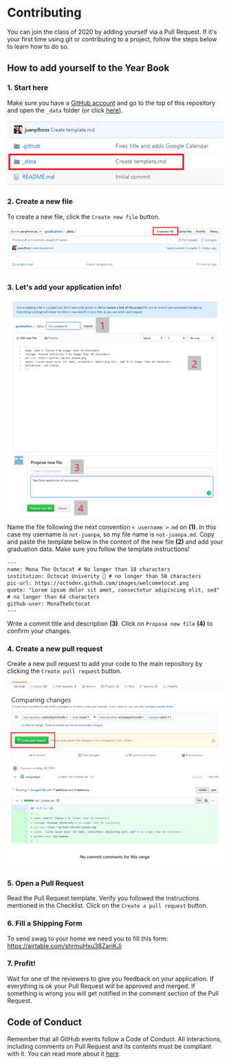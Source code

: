 # Contributing

You can join the class of 2020 by adding yourself via a Pull Request. If it's your first time using git or contributing to a project, follow the steps below to learn how to do so. 

## How to add yourself to the Year Book

### 1. Start here
Make sure you have a [GitHub account](https://github.com/join) and go to the top of this repository and open the `_data` folder (or click [here](_data)).

![Click on the _data folder](instructions/step-1.png)

### 2. Create a new file
To create a new file, click the `Create new file` button.

![click the Create New file button on the Github interface](instructions/step-2.png)

### 3. Let's add your application info! 
![Name the new file, modify the content and commit your changes](instructions/step-3.png)

Name the file following the next convention `< username >.md` on **(1)**. In this case my username is `not-juanpa`, so my file name is `not-juanpa.md`. Copy and paste the template below in the content of the new file **(2)** and add your graduation data.  Make sure you follow the template instructions!

```
---
name: Mona The Octocat # No longer than 18 characters
institution: Octocat Univerity 🚩 # no longer than 58 characters
pic-url: https://octodex.github.com/images/welcometocat.png
quote: "Lorem ipsum dolor sit amet, consectetur adipiscing elit, sed" # no longer than 64 characters
github-user: MonaTheOctocat
---
```

 Write a commit title and description **(3)**. Click on `Propose new file` **(4)** to confirm your changes.

 ### 4. Create a new pull request 
 Create a new pull request to add your code to the main repository by clicking the `Create pull request` button.

 ![Create a new pull request button](instructions/step-4.png)

### 5. Open a Pull Request
Read the Pull Request template. Verify you followed the instructions mentioned in the Checklist. Click on the `Create a pull request` button.

### 6. Fill a Shipping Form
To send swag to your home we need you to fill this form: https://airtable.com/shrmuHxu38ZariKJi

### 7. Profit! 
Wait for one of the reviewers to give you feedback on your application. If everything is ok your Pull Request will be approved and merged. If something is wrong you will get notified in the comment section of the Pull Request. 

## Code of Conduct
Remember that all GitHub events follow a Code of Conduct. All interactions, including comments on Pull Request and its contents must be compliant with it. You can read more about it [here](CODE_OF_CONDUCT.md).